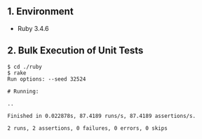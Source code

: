 ## 1. Environment

- Ruby 3.4.6

## 2. Bulk Execution of Unit Tests

```command
$ cd ./ruby
$ rake
Run options: --seed 32524

# Running:

..

Finished in 0.022878s, 87.4189 runs/s, 87.4189 assertions/s.

2 runs, 2 assertions, 0 failures, 0 errors, 0 skips
```
